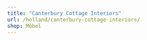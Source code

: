 ```yaml
---
title: "Canterbury Cottage Interiors"
url: /holland/canterbury-cottage-interiors/
shop: Möbel
---
```

